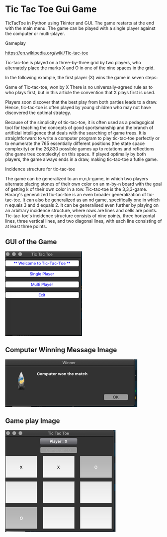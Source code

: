 # Tic Tac Toe Gui Game
TicTacToe in Python using Tkinter and GUI. The game restarts at the end with the main menu.  The game can be played with a single player against the computer or multi-player.

Gameplay

https://en.wikipedia.org/wiki/Tic-tac-toe

Tic-tac-toe is played on a three-by-three grid by two players, who alternately place the marks X and O in one of the nine spaces in the grid.

In the following example, the first player (X) wins the game in seven steps:

Game of Tic-tac-toe, won by X
There is no universally-agreed rule as to who plays first, but in this article the convention that X plays first is used.

Players soon discover that the best play from both parties leads to a draw. Hence, tic-tac-toe is often played by young children who may not have discovered the optimal strategy.

Because of the simplicity of tic-tac-toe, it is often used as a pedagogical tool for teaching the concepts of good sportsmanship and the branch of artificial intelligence that deals with the searching of game trees. It is straightforward to write a computer program to play tic-tac-toe perfectly or to enumerate the 765 essentially different positions (the state space complexity) or the 26,830 possible games up to rotations and reflections (the game tree complexity) on this space. If played optimally by both players, the game always ends in a draw, making tic-tac-toe a futile game.


Incidence structure for tic-tac-toe

The game can be generalized to an m,n,k-game, in which two players alternate placing stones of their own color on an m-by-n board with the goal of getting k of their own color in a row. Tic-tac-toe is the 3,3,3-game. Harary's generalized tic-tac-toe is an even broader generalization of tic-tac-toe. It can also be generalized as an nd game, specifically one in which n equals 3 and d equals 2. It can be generalised even further by playing on an arbitrary incidence structure, where rows are lines and cells are points. Tic-tac-toe's incidence structure consists of nine points, three horizontal lines, three vertical lines, and two diagonal lines, with each line consisting of at least three points.

## GUI of the Game
![Screenshot3](Screen3shot-main.png)

## Computer Winning Message Image
![Screenshot1](Screen1shot-compwon.png)

## Game play Image
![Screenshot2](Screen2shot-gameplay.png)



